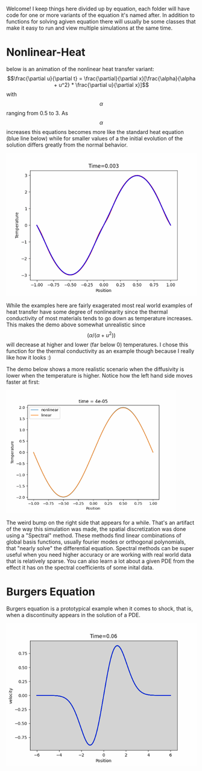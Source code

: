 Welcome! I keep things here divided up by equation, each folder will have code for one or more variants of the 
equation it's named after. In addition to functions for solving agiven equation there will usually be some classes 
that make it easy to run and view multiple simulations at the same time.


# Nonlinear-Heat
below is an animation of the nonlinear heat transfer variant: $$\frac{\partial u}{\partial t} = \frac{\partial}{\partial x}[\frac{\alpha}{\alpha + u^2} * \frac{\partial u}{\partial x}]$$
with $$\alpha$$ ranging from 0.5 to 3. As $$\alpha$$ increases this equations becomes more like the standard heat equation (blue line below)
while for smaller values of a the initial evolution of the solution differs greatly from the normal behavior.

![Alt Text](https://github.com/danielennis521/Partial-differential-equations/blob/main/nonlinear-heat/gifs/quadratic_limit_behavior.gif)

While the examples here are fairly exagerated most real world examples of heat transfer have some degree of nonlinearity since the thermal conductivity of most materials tends to go down as temperature increases. This makes the demo above somewhat unrealistic since $$(\alpha/(\alpha + u^2))$$ will decrease at higher and lower (far below 0) temperatures. I chose this function for the 
thermal conductivity as an example though because I really like how it looks :)

The demo below shows a more realistic scenario when the diffusivity is lower when the temperature is higher. Notice how the left hand side moves faster at first:

<img src="https://github.com/danielennis521/Partial-differential-equations/blob/main/nonlinear-heat/gifs/realistic_nonlinear_heat.gif" alt="Alt Text" width="450" height="325">

The weird bump on the right side that appears for a while. That's an artifact of the way this simulation was made, the spatial discretization was done using a "Spectral" method. These methods find linear combinations of global basis functions, usually fourier modes or orthogonal polynomials, that "nearly solve" the differential equation. Spectral methods can be super useful when you need higher accuracy or are working with real world data that is relatively sparse. You can also learn a lot about a given PDE from the effect it has on the spectral coefficients of some inital data.


# Burgers Equation
Burgers equation is a prototypical example when it comes to shock, that is, when a discontinuity appears in the solution of a PDE. 

![Alt Text](https://github.com/danielennis521/Partial-differential-equations/blob/main/Burgers-Equation/gifs/burger_eq_near_shock.gif)
